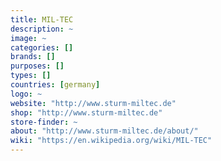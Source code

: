 ```yaml
---
title: MIL-TEC
description: ~
image: ~
categories: []
brands: []
purposes: []
types: []
countries: [germany]
logo: ~
website: "http://www.sturm-miltec.de"
shop: "http://www.sturm-miltec.de"
store-finder: ~
about: "http://www.sturm-miltec.de/about/"
wiki: "https://en.wikipedia.org/wiki/MIL-TEC"
---
```

